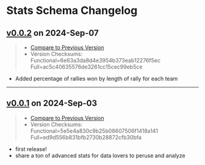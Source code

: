 # Stats Schema Changelog

## [v0.0.2](https://github.com/pbv-public/stats/releases/tag/v0.0.2) on 2024-Sep-07
> * [Compare to Previous Version](https://github.com/pbv-public/stats/compare/v0.0.1...v0.0.2?expand=1)
> * Version Checksums: Functional=6e63a3da8d4e3954b373eab12276f5ec Full=ac5c40635576de3261cc15cec99eb5ce

- Added percentage of rallies won by length of rally for each team

-------------------------------------
## [v0.0.1](https://github.com/pbv-public/stats/releases/tag/v0.0.1) on 2024-Sep-03
> * [Compare to Previous Version](https://github.com/pbv-public/stats/compare/v0.0.1^...v0.0.1?expand=1)
> * Version Checksums: Functional=5e5e4a830c9b25b08607506f1418a141 Full=ed9d556b831bfb2730b28872cfb30bfa

- first release!
- share a ton of advanced stats for data lovers to peruse and analyze


